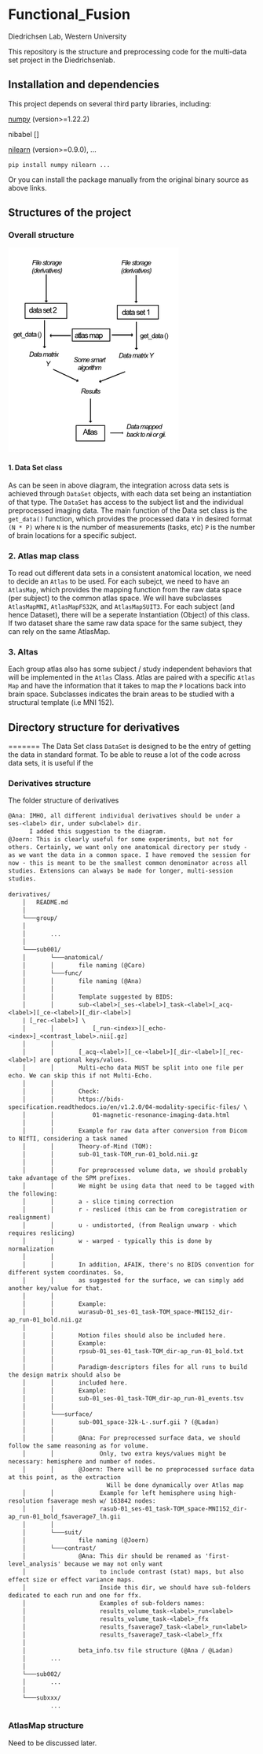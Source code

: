 Functional_Fusion
====
Diedrichsen Lab, Western University

This repository is the structure and preprocessing code for the multi-data set project in the Diedrichsenlab.

Installation and dependencies
------
This project depends on several third party libraries, including:

[numpy](https://numpy.org/) (version>=1.22.2)

nibabel []

[nilearn](https://nilearn.github.io/stable/index.html) (version>=0.9.0), ...

	pip install numpy nilearn ...

Or you can install the package manually from the original binary source as above links.

Structures of the project
------
### Overall structure
![ScreenShot](docs/data_flow.png)



#### 1. Data Set class
As can be seen in above diagram, the integration across data sets is achieved through  `DataSet` objects, with each data set being an instantiation of that type. The `DataSet` has access to the subject list and the individual preprocessed imaging data. The main function of the Data set class is the  `get_data()` function, which provides the
processed data `Y` in desired format `(N * P)` where `N` is the number of measurements (tasks, etc) `P` is the number of brain locations for a specific subject.

### 2. Atlas map class

To read out different data sets in a consistent anatomical location, we need to
decide an `Atlas` to be used. For each subejct, we need to have an `AtlasMap`, which provides the mapping function from the raw data space (per subject) to the common atlas space. We will have subclasses `AtlasMapMNI`, `AtlasMapFS32K`, and `AtlasMapSUIT3`. For each subject (and hence Dataset), there will be a seperate Instantiation (Object) of this class. If two dataset share the same raw data space for the same subject, they can rely on the same AtlasMap.

### 3. Altas
Each group atlas also has some subject / study independent behaviors that will be implemented in the `Atlas` Class. Atlas are paired with a specific `Atlas Map` and have the information that it takes to map the `P` locations back into brain space. Subclasses indicates the brain areas to be studied with a structural template (i.e MNI 152).

## Directory structure for derivatives
=======
The Data Set class `DataSet` is designed to be the entry of getting the data in standard format. To be able to reuse a lot of the code across data sets, it is useful if the

### Derivatives structure

The folder structure of derivatives

    @Ana: IMHO, all different individual derivatives should be under a ses-<label> dir, under sub<label> dir.
          I added this suggestion to the diagram.
    @Joern: This is clearly useful for some experiments, but not for others. Certainly, we want only one anatomical directory per study - as we want the data in a common space. I have removed the session for now - this is meant to be the smallest common denominator across all studies. Extensions can always be made for longer, multi-session studies.

    derivatives/
        │   README.md
        │
        └───group/
        │
        │       ...
        │
        └───sub001/
        │       └───anatomical/
        │       │       file naming (@Caro)
        │       └───func/
        │       │       file naming (@Ana)
        │       │
        │       │       Template suggested by BIDS:
        │       │       sub-<label>[_ses-<label>]_task-<label>[_acq-<label>][_ce-<label>][_dir-<label>]
        | [_rec-<label>] \
        │       │           [_run-<index>][_echo-<index>]_<contrast_label>.nii[.gz]
        │       │
        │       │       [_acq-<label>][_ce-<label>][_dir-<label>][_rec-<label>] are optional keys/values.
        │       │       Multi-echo data MUST be split into one file per echo. We can skip this if not Multi-Echo.
        │       │
        │       │       Check:
        │       │       https://bids-specification.readthedocs.io/en/v1.2.0/04-modality-specific-files/ \
        │       │           01-magnetic-resonance-imaging-data.html
        │       │
        │       │       Example for raw data after conversion from Dicom to NIfTI, considering a task named
        │       │       Theory-of-Mind (TOM):
        │       │       sub-01_task-TOM_run-01_bold.nii.gz
        │       │
        │       │       For preprocessed volume data, we should probably take advantage of the SPM prefixes.
        │       │       We might be using data that need to be tagged with the following:
        │       │       a - slice timing correction
        │       │       r - resliced (this can be from coregistration or realignment)
        │       │       u - undistorted, (from Realign unwarp - which requires reslicing)
        │       │       w - warped - typically this is done by normalization
        │       │
        │       │       In addition, AFAIK, there's no BIDS convention for different system coordinates. So,
        │       │       as suggested for the surface, we can simply add another key/value for that.
        │       │
        │       │       Example:
        │       │       wurasub-01_ses-01_task-TOM_space-MNI152_dir-ap_run-01_bold.nii.gz
        │       │
        │       │       Motion files should also be included here.
        │       │       Example:
        │       │       rpsub-01_ses-01_task-TOM_dir-ap_run-01_bold.txt
        │       │
        │       │       Paradigm-descriptors files for all runs to build the design matrix should also be
        │       │       included here.
        │       │       Example:
        │       │       sub-01_ses-01_task-TOM_dir-ap_run-01_events.tsv
        │       │
        │       └───surface/
        │       │       sub-001_space-32k-L-.surf.gii ? (@Ladan)
        │       │
        │       │       @Ana: For preprocessed surface data, we should follow the same reasoning as for volume.
        │       │             Only, two extra keys/values might be necessary: hemisphere and number of nodes.
        │       │       @Joern: There will be no preprocessed surface data at this point, as the extraction
                                Will be done dynamically over Atlas map
        │       │             Example for left hemisphere using high-resolution fsaverage mesh w/ 163842 nodes:
        │       │             rasub-01_ses-01_task-TOM_space-MNI152_dir-ap_run-01_bold_fsaverage7_lh.gii
        │       │
        │       └───suit/
        │               file naming (@Joern)
        │       └───contrast/
        │               @Ana: This dir should be renamed as 'first-level_analysis' because we may not only want
        │                     to include contrast (stat) maps, but also effect size or effect variance maps.
        │                     Inside this dir, we should have sub-folders dedicated to each run and one for ffx.
        │                     Examples of sub-folders names:
        │                     results_volume_task-<label>_run<label>
        │                     results_volume_task-<label>_ffx
        │                     results_fsaverage7_task-<label>_run<label>
        │                     results_fsaverage7_task-<label>_ffx
        │
        │               beta_info.tsv file structure (@Ana / @Ladan)
        │       ...
        │
        └───sub002/
        │       ...
        │
        └───subxxx/
                ...

### AtlasMap structure

Need to be discussed later.
